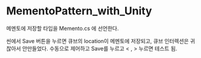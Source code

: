 # MementoPattern_with_Unity
 
메멘토에 저장할 타입을 Memento.cs 에 선언한다.

씬에서 Save 버튼을 누르면 큐브의 location이 메멘토에 저장되고,
큐브 인터렉션은 귀찮아서 안만들었다.  수동으로 제어하고 Save를 누르고 < , > 누르면 테스트 됨.